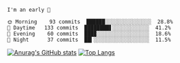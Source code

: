 <!--START_SECTION:productive-box-in-readme-->
```text
I'm an early 🐥

🌞 Morning    93 commits  ██████░░░░░░░░░░░░░░░  28.8%
🌆 Daytime   133 commits  ████████▋░░░░░░░░░░░░  41.2%
🌃 Evening    60 commits  ███▉░░░░░░░░░░░░░░░░░  18.6%
🌚 Night      37 commits  ██▍░░░░░░░░░░░░░░░░░░  11.5%
```
<!--END_SECTION:productive-box-in-readme-->
[![Anurag's GitHub stats](https://github-readme-stats.vercel.app/api?username=tykeaboyloy&count_private=true&theme=vue-light&show_icons=true)](https://github.com/anuraghazra/github-readme-stats)
[![Top Langs](https://github-readme-stats.vercel.app/api/top-langs/?username=tykeaboyloy&layout=compact&theme=vue-light&langs_count=8)](https://github.com/anuraghazra/github-readme-stats)

